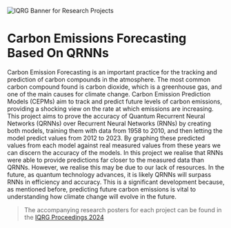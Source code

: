 ![IQRG Banner for Research Projects](../IQRG_Banner_Research_Projects_2024.png)

# Carbon Emissions Forecasting Based On QRNNs

Carbon Emission Forecasting is an important practice for the tracking and prediction of carbon compounds in the atmosphere. The most common carbon compound found is carbon dioxide, which is a greenhouse gas, and one of the main causes for climate change. Carbon Emission Prediction Models (CEPMs) aim to track and predict future levels of carbon emissions, providing a shocking view on the rate at which emissions are increasing. This project aims to prove the accuracy of Quantum Recurrent Neural Networks (QRNNs) over Recurrent Neural Networks (RNNs) by creating both models, training them with data from 1958 to 2010, and then letting the model predict values from 2012 to 2023. By graphing these predicted values from each model against real measured values from these years we can discern the accuracy of the models. In this project we realise that RNNs were able to provide predictions far closer to the measured data than QRNNs. However, we realise this may be due to our lack of resources. In the future, as quantum technology advances, it is likely QRNNs will surpass RNNs in efficiency and accuracy. This is a significant development because, as mentioned before, predicting future carbon emissions is vital to understanding how climate change will evolve in the future.

> The accompanying research posters for each project can be found in the [IQRG Proceedings 2024](https://thinkingbeyond.education/iqrg_proceedings_2024/) 
